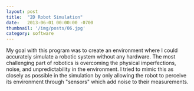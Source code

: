```yaml
---
layout: post
title:  "2D Robot Simulation"
date:   2013-06-01 00:00:00 -0700
thumbnail: '/img/posts/06.jpg'
category: software
---
```

My goal with this program was to create an environment where I could accurately simulate a robotic system without any hardware. The most challenging part of robotics is overcoming the physical imperfections, noise, and unpredictability in the environment. I tried to mimic this as closely as possible in the simulation by only allowing the robot to perceive its environment through "sensors" which add noise to their measurements.